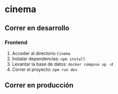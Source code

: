 # cinema

## Correr en desarrollo

### Frontend
1. Acceder al directorio ```Cinema```
2. Instalar dependencias: ```npm install```
3. Levantar la base de datos: ```docker compose up -d```
4. Correr el proyecto: ```npm run dev```

## Correr en producción
